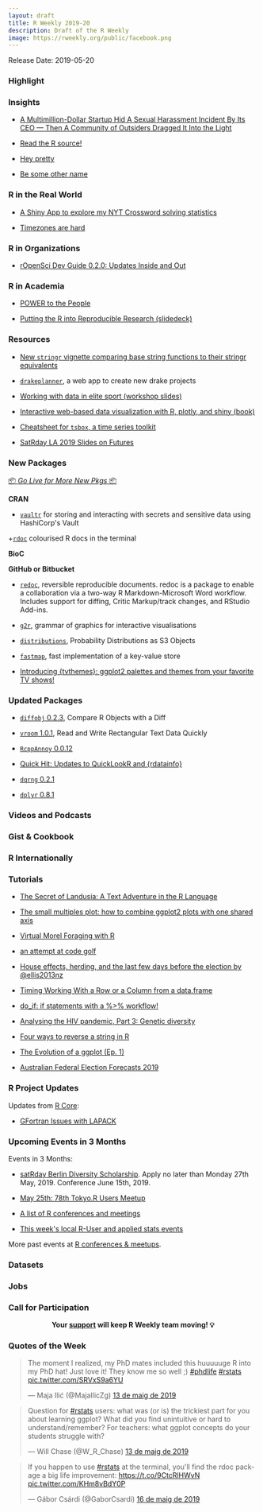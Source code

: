 ```yaml
---
layout: draft
title: R Weekly 2019-20
description: Draft of the R Weekly
image: https://rweekly.org/public/facebook.png
---
```


Release Date: 2019-05-20

###  Highlight



### Insights

+ [A Multimillion-Dollar Startup Hid A Sexual Harassment Incident By Its CEO — Then A Community of Outsiders Dragged It Into the Light](https://www.buzzfeednews.com/article/daveyalba/datacamp-sexual-harassment-metoo-tech-startup)

+ [Read the R source!](https://blog.r-hub.io/2019/05/14/read-the-source/)

+ [Hey pretty](https://djnavarro.net/post/hey-pretty/)

+ [Be some other name](https://djnavarro.net/post/be-some-other-name/)

### R in the Real World

+ [A Shiny App to explore my NYT Crossword solving statistics](https://aschep.shinyapps.io/crosswordapp/)

+ [Timezones are hard](http://www.citizen-statistician.org/2019/05/timezones-are-hard/)


###  R in Organizations

+ [rOpenSci Dev Guide 0.2.0: Updates Inside and Out](https://ropensci.org/blog/2019/05/16/dev-guide-update/)

###  R in Academia

+ [POWER to the People](https://ropensci.org/blog/2019/05/14/nasapower/)

+ [Putting the R into Reproducible Research (slidedeck)](https://annakrystalli.me/talks/r-in-repro-research.html#1)

###  Resources

+ [New `stringr` vignette comparing base string functions to their stringr equivalents](https://stringr.tidyverse.org/articles/from-base.html)

+ [`drakeplanner`](https://github.com/wlandau/drakeplanner), a web app to create new drake projects

+ [Working with data in elite sport (workshop slides)](https://jacquietran.github.io/2019_may_rladies_akl/R/#1)

+ [Interactive web-based data visualization with R, plotly, and shiny (book)](https://plotly-r.com/)

+ [Cheatsheet for `tsbox`, a time series toolkit](https://github.com/rstudio/cheatsheets/raw/master/tsbox.pdf)

+ [SatRday LA 2019 Slides on Futures](https://www.jottr.org/2019/05/16/future-satrdayla2019-slides/)


###  New Packages

<p class="added-hostname"><a href="https://rweekly.org/live" target="_blank" class="externalLink">📦 <i>Go Live for More New Pkgs</i> 📦</a></p>

**CRAN**

+ [`vaultr`](https://reside-ic.github.io/blog/vaultr-1.0.2/) for storing and interacting with secrets and sensitive data using HashiCorp's Vault

+[`rdoc`](https://github.com/mdequeljoe/rdoc) colourised R docs in the terminal

**BioC**

**GitHub or Bitbucket**

+ [`redoc`](https://noamross.github.io/redoc/), reversible reproducible documents. redoc is a package to enable a collaboration via a two-way R Markdown-Microsoft Word workflow. Includes support for diffing, Critic Markup/track changes, and RStudio Add-ins.

+ [`g2r`](https://g2r.dev/), grammar of graphics for interactive visualisations

+ [`distributions`](https://alexpghayes.github.io/distributions/), Probability Distributions as S3 Objects

+ [`fastmap`](https://r-lib.github.io/fastmap/), fast implementation of a key-value store

+ [Introducing {tvthemes}: ggplot2 palettes and themes from your favorite TV shows!](https://ryo-n7.github.io/2019-05-16-introducing-tvthemes-package/)

### Updated Packages

+ [`diffobj` 0.2.3](https://github.com/brodieG/diffobj), Compare R Objects with a Diff 

+ [`vroom` 1.0.1](http://vroom.r-lib.org/news/index.html#vroom-1-0-1), Read and Write Rectangular Text Data Quickly

+ [`RcppAnnoy` 0.0.12](http://dirk.eddelbuettel.com/blog/2019/05/12#rcppannoy_0.0.12)

+ [Quick Hit: Updates to QuickLookR and {rdatainfo}](https://rud.is/b/2019/05/12/quick-hit-updates-to-quicklookr-and-rdatainfo/)

+ [`dqrng` 0.2.1](https://stubner.me/post/2019/dqrng-v0-2-1/)

+ [`dplyr` 0.8.1](https://www.tidyverse.org/articles/2019/05/dplyr-0-8-1/)

###  Videos and Podcasts



### Gist & Cookbook



### R Internationally



###  Tutorials

+ [The Secret of Landusia: A Text Adventure in the R Language](https://lucidmanager.org/text-adventure/)

+ [The small multiples plot: how to combine ggplot2 plots with one shared axis](https://aosmith.rbind.io/2019/05/13/small-multiples-plot/)

+ [Virtual Morel Foraging with R](https://rviews.rstudio.com/2019/05/13/virtual-morel-foraging-with-r/)

+ [an attempt at code golf](https://xianblog.wordpress.com/2019/05/15/an-attempt-at-code-golf/)

+ [House effects, herding, and the last few days before the election by @ellis2013nz](http://freerangestats.info/blog/2019/05/15/polls-misc)

+ [Timing Working With a Row or a Column from a data.frame](http://www.win-vector.com/blog/2019/05/timing-working-with-a-row-or-a-column-from-a-data-frame/)

+ [do_if: if statements with a %>% workflow!](http://www.favstats.eu/post/do_if/)

+ [Analysing the HIV pandemic, Part 3: Genetic diversity](https://rviews.rstudio.com/2019/05/16/pipeline-for-analysing-hiv-part-3/)

+ [Four ways to reverse a string in R](https://theautomatic.net/2019/05/17/four-ways-to-reverse-a-string-in-r/)

+ [The Evolution of a ggplot (Ep. 1)](https://cedricscherer.netlify.com/2019/05/17/the-evolution-of-a-ggplot-ep.-1/)

+ [Australian Federal Election Forecasts 2019](http://freerangestats.info/elections/oz/index.html)

<!--<div class="post-more-begi
n></div><div class="post-more-end"></div>-->

###  R Project Updates

Updates from [R Core](http://developer.r-project.org/blosxom.cgi/R-devel/NEWS):

+ [GFortran Issues with LAPACK](https://developer.r-project.org/Blog/public/2019/05/15/gfortran-issues-with-lapack/)


###  Upcoming Events in 3 Months

Events in 3 Months:

+ [satRday Berlin Diversity Scholarship](https://berlin2019.satrdays.org/scholarships/). Apply no later than Monday 27th May, 2019. Conference June 15th, 2019.

+ [May 25th: 78th Tokyo.R Users Meetup](https://tokyor.connpass.com/event/130254/)

+ [A list of R conferences and meetings](https://jumpingrivers.github.io/meetingsR/events.html)

+ [This week's local R-User and applied stats events](https://community.rstudio.com/c/irl)

More past events at [R conferences & meetups](https://conf.rweekly.org).

### Datasets




### Jobs




###  Call for Participation

<p class="hide-support added-hostname support-rweekly" style="text-align: center;font-weight: bold;">Your <a class="non-visited externalLink" href="https://www.patreon.com/rweekly" onclick="pas(this)">support</a> will keep R Weekly team moving! 💡</p>

###  Quotes of the Week

<blockquote class="twitter-tweet" data-lang="ca"><p lang="en" dir="ltr">The moment I realized, my PhD mates included this huuuuuge R into my PhD hat! Just love it! They know me so well ;) <a href="https://twitter.com/hashtag/phdlife?src=hash&amp;ref_src=twsrc%5Etfw">#phdlife</a> <a href="https://twitter.com/hashtag/rstats?src=hash&amp;ref_src=twsrc%5Etfw">#rstats</a> <a href="https://t.co/SRVxS9a6YU">pic.twitter.com/SRVxS9a6YU</a></p>&mdash; Maja Ilić (@MajaIlicZg) <a href="https://twitter.com/MajaIlicZg/status/1127932778429997058?ref_src=twsrc%5Etfw">13 de maig de 2019</a></blockquote>

<blockquote class="twitter-tweet" data-lang="ca"><p lang="en" dir="ltr">Question for <a href="https://twitter.com/hashtag/rstats?src=hash&amp;ref_src=twsrc%5Etfw">#rstats</a> users: what was (or is) the trickiest part for you about learning ggplot? What did you find unintuitive or hard to understand/remember? For teachers: what ggplot concepts do your students struggle with?</p>&mdash; Will Chase (@W_R_Chase) <a href="https://twitter.com/W_R_Chase/status/1127952758877802497?ref_src=twsrc%5Etfw">13 de maig de 2019</a></blockquote>

<blockquote class="twitter-tweet" data-lang="ca"><p lang="en" dir="ltr">If you happen to use <a href="https://twitter.com/hashtag/rstats?src=hash&amp;ref_src=twsrc%5Etfw">#rstats</a> at the terminal, you&#39;ll find the rdoc package a big life improvement: <a href="https://t.co/9CtcRlHWvN">https://t.co/9CtcRlHWvN</a> <a href="https://t.co/KHm8vBdY0P">pic.twitter.com/KHm8vBdY0P</a></p>&mdash; Gábor Csárdi (@GaborCsardi) <a href="https://twitter.com/GaborCsardi/status/1129006862953791489?ref_src=twsrc%5Etfw">16 de maig de 2019</a></blockquote>


